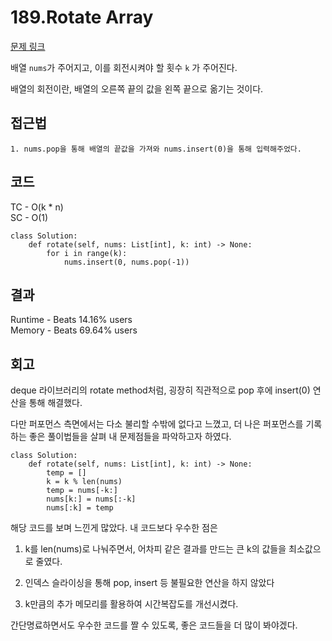 # 189.Rotate Array

[문제 링크](https://leetcode.com/problems/rotate-array/description/?envType=study-plan-v2&envId=top-interview-150)

배열 `nums`가 주어지고, 이를 회전시켜야 할 횟수 `k` 가 주어진다.

배열의 회전이란, 배열의 오른쪽 끝의 값을 왼쪽 끝으로 옮기는 것이다.

## 접근법

```
1. nums.pop을 통해 배열의 끝값을 가져와 nums.insert(0)을 통해 입력해주었다.
```

## 코드

TC - O(k * n)<br>
SC - O(1)

```
class Solution:
    def rotate(self, nums: List[int], k: int) -> None:
        for i in range(k):
            nums.insert(0, nums.pop(-1))
```

## 결과

Runtime - Beats 14.16% users<br>
Memory - Beats 69.64% users

## 회고

deque 라이브러리의 rotate method처럼, 굉장히 직관적으로 pop 후에 insert(0) 연산을 통해 해결했다.

다만 퍼포먼스 측면에서는 다소 불리할 수밖에 없다고 느꼈고, 더 나은 퍼포먼스를 기록하는 좋은 풀이법들을 살펴 내 문제점들을 파악하고자 하였다.

```
class Solution:
    def rotate(self, nums: List[int], k: int) -> None:
        temp = []
        k = k % len(nums)
        temp = nums[-k:]
        nums[k:] = nums[:-k]
        nums[:k] = temp
```

해당 코드를 보며 느낀게 많았다. 내 코드보다 우수한 점은

1. k를 len(nums)로 나눠주면서, 어차피 같은 결과를 만드는 큰 k의 값들을 최소값으로 줄였다.

2. 인덱스 슬라이싱을 통해 pop, insert 등 불필요한 연산을 하지 않았다

3. k만큼의 추가 메모리를 활용하여 시간복잡도를 개선시켰다.

간단명료하면서도 우수한 코드를 짤 수 있도록, 좋은 코드들을 더 많이 봐야겠다.